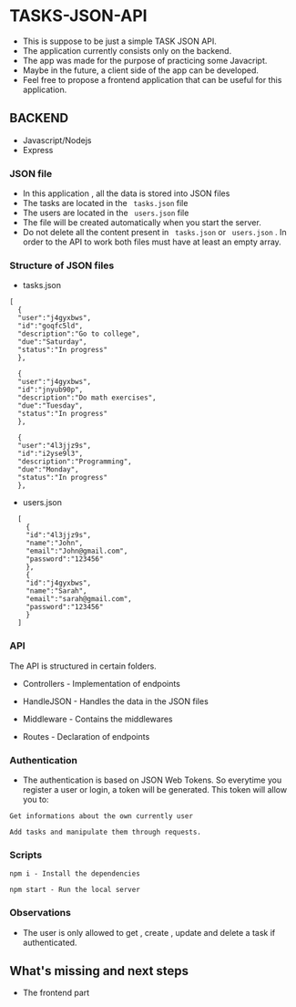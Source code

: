 # TASKS-JSON-API

- This is suppose to be just a simple TASK JSON API.
- The application currently consists only on the backend.
- The app was made for the purpose of practicing some Javacript.
- Maybe in the future, a client side of the app can be developed. 
- Feel free to propose a frontend application that can be useful for this application.

## BACKEND
- Javascript/Nodejs
- Express

### JSON file

- In this application , all the data is stored into JSON files
- The tasks are located in the ``` tasks.json``` file
- The users are located in the ``` users.json``` file
- The file will be created automatically when you start the server.
- Do not delete all the content present in ``` tasks.json``` or ``` users.json``` . In order to the API to work both files must have at least an empty array.

### Structure of JSON files

- tasks.json
```
[
  {
  "user":"j4gyxbws",
  "id":"goqfc5ld",
  "description":"Go to college",
  "due":"Saturday",
  "status":"In progress"
  },
  
  {
  "user":"j4gyxbws",
  "id":"jnyub90p",
  "description":"Do math exercises",
  "due":"Tuesday",
  "status":"In progress"
  },

  {
  "user":"4l3jjz9s",
  "id":"i2yse9l3",
  "description":"Programming",
  "due":"Monday",
  "status":"In progress"
  },

```
- users.json
```
  [
    {
    "id":"4l3jjz9s",
    "name":"John",
    "email":"John@gmail.com",
    "password":"123456"
    },
    {
    "id":"j4gyxbws",
    "name":"Sarah",
    "email":"sarah@gmail.com",
    "password":"123456"
    }
  ]
```

### API

The API is structured in certain folders.

- Controllers  - Implementation of endpoints

- HandleJSON -  Handles the data in the JSON files

- Middleware - Contains the middlewares

- Routes - Declaration of endpoints

### Authentication
- The authentication is based on JSON Web Tokens. So everytime you register a user or login, a token will be generated. This token will allow you to:
```
Get informations about the own currently user
```

```
Add tasks and manipulate them through requests. 
```


### Scripts

```
npm i - Install the dependencies
```

```
npm start - Run the local server
```

### Observations
 - The user is only allowed to get , create , update and delete a task if authenticated.

 ## What's missing and next steps
 - The frontend part

